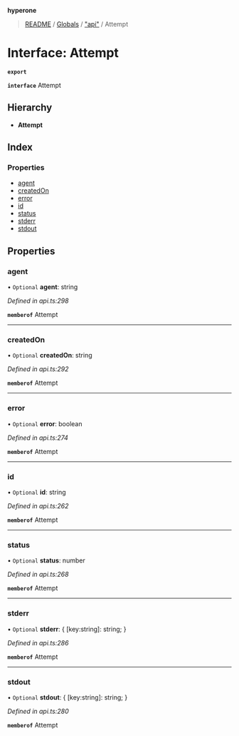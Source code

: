 **hyperone**

> [README](../README.md) / [Globals](../globals.md) / ["api"](../modules/_api_.md) / Attempt

# Interface: Attempt

**`export`** 

**`interface`** Attempt

## Hierarchy

* **Attempt**

## Index

### Properties

* [agent](_api_.attempt.md#agent)
* [createdOn](_api_.attempt.md#createdon)
* [error](_api_.attempt.md#error)
* [id](_api_.attempt.md#id)
* [status](_api_.attempt.md#status)
* [stderr](_api_.attempt.md#stderr)
* [stdout](_api_.attempt.md#stdout)

## Properties

### agent

• `Optional` **agent**: string

*Defined in api.ts:298*

**`memberof`** Attempt

___

### createdOn

• `Optional` **createdOn**: string

*Defined in api.ts:292*

**`memberof`** Attempt

___

### error

• `Optional` **error**: boolean

*Defined in api.ts:274*

**`memberof`** Attempt

___

### id

• `Optional` **id**: string

*Defined in api.ts:262*

**`memberof`** Attempt

___

### status

• `Optional` **status**: number

*Defined in api.ts:268*

**`memberof`** Attempt

___

### stderr

• `Optional` **stderr**: { [key:string]: string;  }

*Defined in api.ts:286*

**`memberof`** Attempt

___

### stdout

• `Optional` **stdout**: { [key:string]: string;  }

*Defined in api.ts:280*

**`memberof`** Attempt
